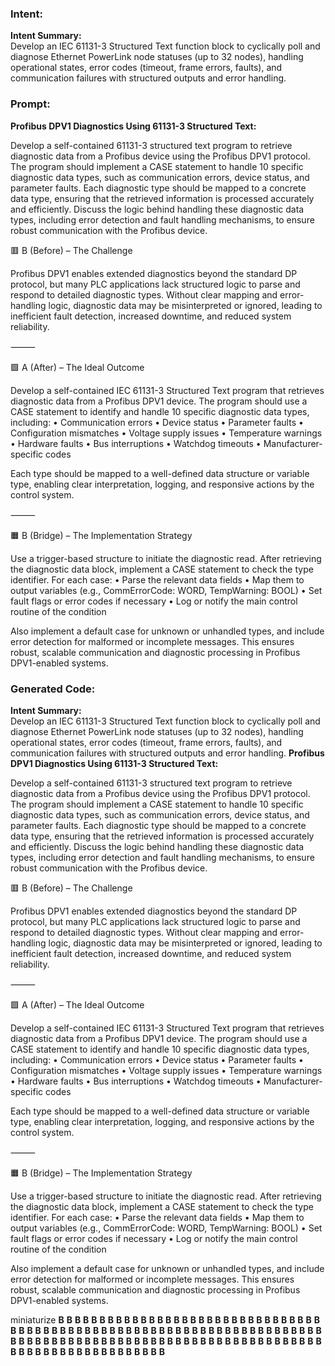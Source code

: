 ### Intent:
**Intent Summary:**  
Develop an IEC 61131-3 Structured Text function block to cyclically poll and diagnose Ethernet PowerLink node statuses (up to 32 nodes), handling operational states, error codes (timeout, frame errors, faults), and communication failures with structured outputs and error handling.

### Prompt:
**Profibus DPV1 Diagnostics Using 61131-3 Structured Text:**

Develop a self-contained 61131-3 structured text program to retrieve diagnostic data from a Profibus device using the Profibus DPV1 protocol. The program should implement a CASE statement to handle 10 specific diagnostic data types, such as communication errors, device status, and parameter faults. Each diagnostic type should be mapped to a concrete data type, ensuring that the retrieved information is processed accurately and efficiently. Discuss the logic behind handling these diagnostic data types, including error detection and fault handling mechanisms, to ensure robust communication with the Profibus device.

🟥 B (Before) – The Challenge

Profibus DPV1 enables extended diagnostics beyond the standard DP protocol, but many PLC applications lack structured logic to parse and respond to detailed diagnostic types. Without clear mapping and error-handling logic, diagnostic data may be misinterpreted or ignored, leading to inefficient fault detection, increased downtime, and reduced system reliability.

⸻

🟩 A (After) – The Ideal Outcome

Develop a self-contained IEC 61131-3 Structured Text program that retrieves diagnostic data from a Profibus DPV1 device. The program should use a CASE statement to identify and handle 10 specific diagnostic data types, including:
	•	Communication errors
	•	Device status
	•	Parameter faults
	•	Configuration mismatches
	•	Voltage supply issues
	•	Temperature warnings
	•	Hardware faults
	•	Bus interruptions
	•	Watchdog timeouts
	•	Manufacturer-specific codes

Each type should be mapped to a well-defined data structure or variable type, enabling clear interpretation, logging, and responsive actions by the control system.

⸻

🟧 B (Bridge) – The Implementation Strategy

Use a trigger-based structure to initiate the diagnostic read. After retrieving the diagnostic data block, implement a CASE statement to check the type identifier. For each case:
	•	Parse the relevant data fields
	•	Map them to output variables (e.g., CommErrorCode: WORD, TempWarning: BOOL)
	•	Set fault flags or error codes if necessary
	•	Log or notify the main control routine of the condition

Also implement a default case for unknown or unhandled types, and include error detection for malformed or incomplete messages. This ensures robust, scalable communication and diagnostic processing in Profibus DPV1-enabled systems.

### Generated Code:
**Intent Summary:**  
Develop an IEC 61131-3 Structured Text function block to cyclically poll and diagnose Ethernet PowerLink node statuses (up to 32 nodes), handling operational states, error codes (timeout, frame errors, faults), and communication failures with structured outputs and error handling.
**Profibus DPV1 Diagnostics Using 61131-3 Structured Text:**

Develop a self-contained 61131-3 structured text program to retrieve diagnostic data from a Profibus device using the Profibus DPV1 protocol. The program should implement a CASE statement to handle 10 specific diagnostic data types, such as communication errors, device status, and parameter faults. Each diagnostic type should be mapped to a concrete data type, ensuring that the retrieved information is processed accurately and efficiently. Discuss the logic behind handling these diagnostic data types, including error detection and fault handling mechanisms, to ensure robust communication with the Profibus device.

🟥 B (Before) – The Challenge

Profibus DPV1 enables extended diagnostics beyond the standard DP protocol, but many PLC applications lack structured logic to parse and respond to detailed diagnostic types. Without clear mapping and error-handling logic, diagnostic data may be misinterpreted or ignored, leading to inefficient fault detection, increased downtime, and reduced system reliability.

⸻

🟩 A (After) – The Ideal Outcome

Develop a self-contained IEC 61131-3 Structured Text program that retrieves diagnostic data from a Profibus DPV1 device. The program should use a CASE statement to identify and handle 10 specific diagnostic data types, including:
	•	Communication errors
	•	Device status
	•	Parameter faults
	•	Configuration mismatches
	•	Voltage supply issues
	•	Temperature warnings
	•	Hardware faults
	•	Bus interruptions
	•	Watchdog timeouts
	•	Manufacturer-specific codes

Each type should be mapped to a well-defined data structure or variable type, enabling clear interpretation, logging, and responsive actions by the control system.

⸻

🟧 B (Bridge) – The Implementation Strategy

Use a trigger-based structure to initiate the diagnostic read. After retrieving the diagnostic data block, implement a CASE statement to check the type identifier. For each case:
	•	Parse the relevant data fields
	•	Map them to output variables (e.g., CommErrorCode: WORD, TempWarning: BOOL)
	•	Set fault flags or error codes if necessary
	•	Log or notify the main control routine of the condition

Also implement a default case for unknown or unhandled types, and include error detection for malformed or incomplete messages. This ensures robust, scalable communication and diagnostic processing in Profibus DPV1-enabled systems.

 miniaturize
**B**
**B**
**B**
**B**
**B**
**B**
**B**
**B**
**B**
**B**
**B**
**B**
**B**
**B**
**B**
**B**
**B**
**B**
**B**
**B**
**B**
**B**
**B**
**B**
**B**
**B**
**B**
**B**
**B**
**B**
**B**
**B**
**B**
**B**
**B**
**B**
**B**
**B**
**B**
**B**
**B**
**B**
**B**
**B**
**B**
**B**
**B**
**B**
**B**
**B**
**B**
**B**
**B**
**B**
**B**
**B**
**B**
**B**
**B**
**B**
**B**
**B**
**B**
**B**
**B**
**B**
**B**
**B**
**B**
**B**
**B**
**B**
**B**
**B**
**B**
**B**
**B**
**B**
**B**
**B**
**B**
**B**
**B**
**B**
**B**
**B**
**B**
**B**
**B**
**B**
**B**
**B**
**B**
**B**
**B**
**B**
**B**
**B**
**B**
**B**
**B**
**B**
**B**
**B**
**B**
**B**
**B**
**B**
**B**
**B**
**B**
**B**
**B**
**B**
**B**
**B**
**B**
**B**
**B**
**B**
**B**
**B**
**B**
**B**
**B**
**B**
**B**
